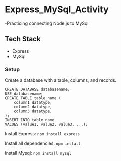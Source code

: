 # Express_MySql_Activity

-Practicing connecting Node.js to MySql

## Tech Stack

- Express
- MySql

### Setup

Create a database with a table, columns, and records.

```
CREATE DATABASE databasename;
USE databasename;
CREATE TABLE table_name (
    column1 datatype,
    column2 datatype,
    column3 datatype,
);
INSERT INTO table_name
VALUES (value1, value2, value3, ...);
```

Install Express:
`npm install express`

Install all dependencies:
`npm install`

Install Mysql:
`npm install mysql`


